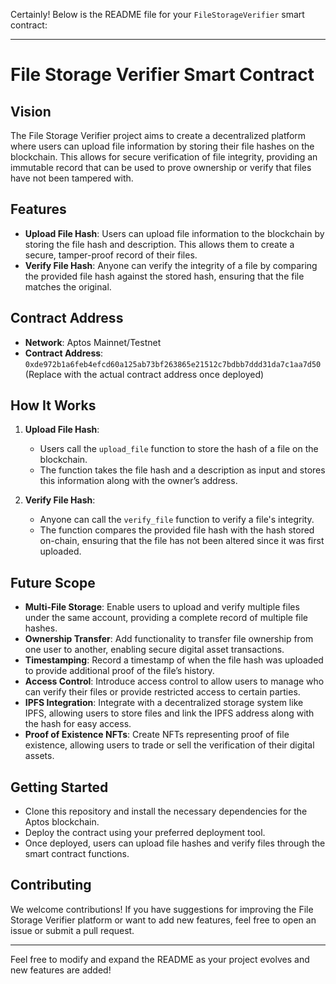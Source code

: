Certainly! Below is the README file for your `FileStorageVerifier` smart contract:

---

# File Storage Verifier Smart Contract

## Vision

The File Storage Verifier project aims to create a decentralized platform where users can upload file information by storing their file hashes on the blockchain. This allows for secure verification of file integrity, providing an immutable record that can be used to prove ownership or verify that files have not been tampered with.

## Features

- **Upload File Hash**: Users can upload file information to the blockchain by storing the file hash and description. This allows them to create a secure, tamper-proof record of their files.
- **Verify File Hash**: Anyone can verify the integrity of a file by comparing the provided file hash against the stored hash, ensuring that the file matches the original.

## Contract Address

- **Network**: Aptos Mainnet/Testnet
- **Contract Address**: `0xde972b1a6feb4efcd60a125ab73bf263865e21512c7bdbb7ddd31da7c1aa7d50` (Replace with the actual contract address once deployed)

## How It Works

1. **Upload File Hash**:

   - Users call the `upload_file` function to store the hash of a file on the blockchain.
   - The function takes the file hash and a description as input and stores this information along with the owner’s address.

2. **Verify File Hash**:
   - Anyone can call the `verify_file` function to verify a file's integrity.
   - The function compares the provided file hash with the hash stored on-chain, ensuring that the file has not been altered since it was first uploaded.

## Future Scope

- **Multi-File Storage**: Enable users to upload and verify multiple files under the same account, providing a complete record of multiple file hashes.
- **Ownership Transfer**: Add functionality to transfer file ownership from one user to another, enabling secure digital asset transactions.
- **Timestamping**: Record a timestamp of when the file hash was uploaded to provide additional proof of the file’s history.
- **Access Control**: Introduce access control to allow users to manage who can verify their files or provide restricted access to certain parties.
- **IPFS Integration**: Integrate with a decentralized storage system like IPFS, allowing users to store files and link the IPFS address along with the hash for easy access.
- **Proof of Existence NFTs**: Create NFTs representing proof of file existence, allowing users to trade or sell the verification of their digital assets.

## Getting Started

- Clone this repository and install the necessary dependencies for the Aptos blockchain.
- Deploy the contract using your preferred deployment tool.
- Once deployed, users can upload file hashes and verify files through the smart contract functions.

## Contributing

We welcome contributions! If you have suggestions for improving the File Storage Verifier platform or want to add new features, feel free to open an issue or submit a pull request.

---

Feel free to modify and expand the README as your project evolves and new features are added!
